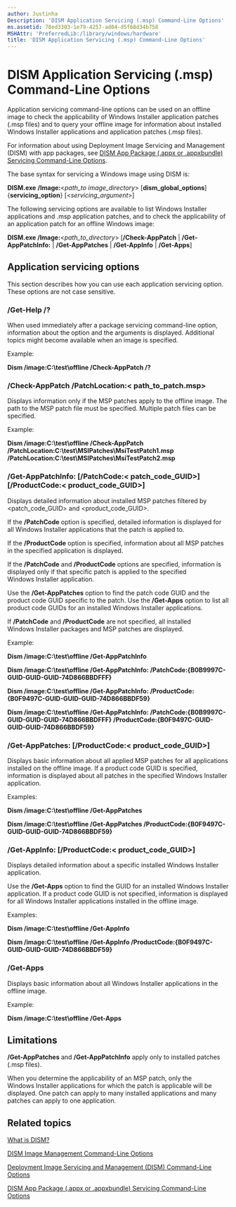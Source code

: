 ```yaml
---
author: Justinha
Description: 'DISM Application Servicing (.msp) Command-Line Options'
ms.assetid: 78ed3303-1e79-4257-ad04-d5f68d34b758
MSHAttr: 'PreferredLib:/library/windows/hardware'
title: 'DISM Application Servicing (.msp) Command-Line Options'
---
```


# DISM Application Servicing (.msp) Command-Line Options


Application servicing command-line options can be used on an offline image to check the applicability of Windows Installer application patches (.msp files) and to query your offline image for information about installed Windows Installer applications and application patches (.msp files).

For information about using Deployment Image Servicing and Management (DISM) with app packages, see [DISM App Package (.appx or .appxbundle) Servicing Command-Line Options](dism-app-package--appx-or-appxbundle--servicing-command-line-options.md).

The base syntax for servicing a Windows image using DISM is:

**DISM.exe** **/Image:**&lt;*path\_to image\_directory*&gt; \[**dism\_global\_options**\] {**servicing\_option**} \[&lt;*servicing\_argument*&gt;\]

The following servicing options are available to list Windows Installer applications and .msp application patches, and to check the applicability of an application patch for an offline Windows image:

**DISM.exe /Image:**&lt;*path\_to\_directory*&gt; \[**/Check-AppPatch** | **/Get-AppPatchInfo:** | **/Get-AppPatches** | **/Get-AppInfo** | **/Get-Apps**\]

## <span id="Application_servicing_options"></span><span id="application_servicing_options"></span><span id="APPLICATION_SERVICING_OPTIONS"></span>Application servicing options


This section describes how you can use each application servicing option. These options are not case sensitive.

### <span id="_Get-Help___"></span><span id="_get-help___"></span><span id="_GET-HELP___"></span>/Get-Help /?

When used immediately after a package servicing command-line option, information about the option and the arguments is displayed. Additional topics might become available when an image is specified.

Example:

**Dism /image:C:\\test\\offline /Check-AppPatch /?**

### <span id="_Check-AppPatch__PatchLocation___path_to_patch.msp__"></span><span id="_check-apppatch__patchlocation___path_to_patch.msp__"></span><span id="_CHECK-APPPATCH__PATCHLOCATION___PATH_TO_PATCH.MSP__"></span>/Check-AppPatch /PatchLocation:&lt; path\_to\_patch.msp&gt;

Displays information only if the MSP patches apply to the offline image. The path to the MSP patch file must be specified. Multiple patch files can be specified.

Example:

**Dism /image:C:\\test\\offline /Check-AppPatch /PatchLocation:C:\\test\\MSIPatches\\MsiTestPatch1.msp /PatchLocation:C:\\test\\MSIPatches\\MsiTestPatch2.msp**

### <span id="_Get-AppPatchInfo____PatchCode___patch_code_GUID_____ProductCode___product_code_GUID___"></span><span id="_get-apppatchinfo____patchcode___patch_code_guid_____productcode___product_code_guid___"></span><span id="_GET-APPPATCHINFO____PATCHCODE___PATCH_CODE_GUID_____PRODUCTCODE___PRODUCT_CODE_GUID___"></span>/Get-AppPatchInfo: \[/PatchCode:&lt; patch\_code\_GUID&gt;\] \[/ProductCode:&lt; product\_code\_GUID&gt;\]

Displays detailed information about installed MSP patches filtered by &lt;patch\_code\_GUID&gt; and &lt;product\_code\_GUID&gt;.

If the **/PatchCode** option is specified, detailed information is displayed for all Windows Installer applications that the patch is applied to.

If the **/ProductCode** option is specified, information about all MSP patches in the specified application is displayed.

If the **/PatchCode** and **/ProductCode** options are specified, information is displayed only if that specific patch is applied to the specified Windows Installer application.

Use the **/Get-AppPatches** option to find the patch code GUID and the product code GUID specific to the patch. Use the **/Get-Apps** option to list all product code GUIDs for an installed Windows Installer applications.

If **/PatchCode** and **/ProductCode** are not specified, all installed Windows Installer packages and MSP patches are displayed.

Example:

**Dism /image:C:\\test\\offline /Get-AppPatchInfo**

**Dism /image:C:\\test\\offline /Get-AppPatchInfo: /PatchCode:{B0B9997C-GUID-GUID-GUID-74D866BBDFFF}**

**Dism /image:C:\\test\\offline /Get-AppPatchInfo: /ProductCode:{B0F9497C-GUID-GUID-GUID-74D866BBDF59}**

**Dism /image:C:\\test\\offline /Get-AppPatchInfo: /PatchCode:{B0B9997C-GUID-GUID-GUID-74D866BBDFFF} /ProductCode:{B0F9497C-GUID-GUID-GUID-74D866BBDF59}**

### <span id="_Get-AppPatches____ProductCode___product_code_GUID___"></span><span id="_get-apppatches____productcode___product_code_guid___"></span><span id="_GET-APPPATCHES____PRODUCTCODE___PRODUCT_CODE_GUID___"></span>/Get-AppPatches: \[/ProductCode:&lt; product\_code\_GUID&gt;\]

Displays basic information about all applied MSP patches for all applications installed on the offline image. If a product code GUID is specified, information is displayed about all patches in the specified Windows Installer application.

Examples:

**Dism /image:C:\\test\\offline /Get-AppPatches**

**Dism /image:C:\\test\\offline /Get-AppPatches /ProductCode:{B0F9497C-GUID-GUID-GUID-74D866BBDF59}**

### <span id="_Get-AppInfo____ProductCode___product_code_GUID___"></span><span id="_get-appinfo____productcode___product_code_guid___"></span><span id="_GET-APPINFO____PRODUCTCODE___PRODUCT_CODE_GUID___"></span>/Get-AppInfo: \[/ProductCode:&lt; product\_code\_GUID&gt;\]

Displays detailed information about a specific installed Windows Installer application.

Use the **/Get-Apps** option to find the GUID for an installed Windows Installer application. If a product code GUID is not specified, information is displayed for all Windows Installer applications installed in the offline image.

Examples:

**Dism /image:C:\\test\\offline /Get-AppInfo**

**Dism /image:C:\\test\\offline /Get-AppInfo /ProductCode:{B0F9497C-GUID-GUID-GUID-74D866BBDF59}**

### <span id="_Get-Apps_"></span><span id="_get-apps_"></span><span id="_GET-APPS_"></span>/Get-Apps

Displays basic information about all Windows Installer applications in the offline image.

Example:

**Dism /image:C:\\test\\offline /Get-Apps**

## <span id="Limitations"></span><span id="limitations"></span><span id="LIMITATIONS"></span>Limitations


**/Get-AppPatches** and **/Get-AppPatchInfo** apply only to installed patches (.msp files).

When you determine the applicability of an MSP patch, only the Windows Installer applications for which the patch is applicable will be displayed. One patch can apply to many installed applications and many patches can apply to one application.

## <span id="related_topics"></span>Related topics


[What is DISM?](what-is-dism.md)

[DISM Image Management Command-Line Options](dism-image-management-command-line-options-s14.md)

[Deployment Image Servicing and Management (DISM) Command-Line Options](deployment-image-servicing-and-management--dism--command-line-options.md)

[DISM App Package (.appx or .appxbundle) Servicing Command-Line Options](dism-app-package--appx-or-appxbundle--servicing-command-line-options.md)

 

 







